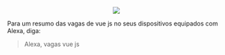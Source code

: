 <p align="center">
  <img src="https://user-images.githubusercontent.com/4256471/67163752-01362a80-f349-11e9-80a2-bbe328d0c201.png">
</p>

Para um resumo das vagas de vue js no seus dispositivos equipados com Alexa, diga:

> Alexa, vagas vue js
